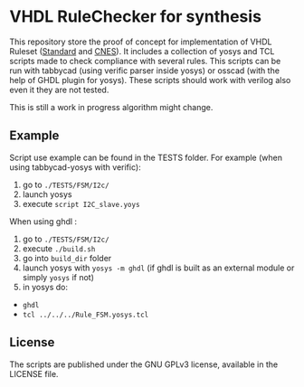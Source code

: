 # VHDL RuleChecker for synthesis
This repository store the proof of concept for implementation of VHDL Ruleset ([Standard](https://github.com/VHDLTool/VHDL_Handbook_CNE/releases) and [CNES](https://github.com/VHDLTool/VHDL_Handbook_CNE/releases)).
It includes a collection of yosys and TCL scripts made to check compliance with several rules.
This scripts can be run with tabbycad (using verific parser inside yosys) or osscad (with the help of GHDL plugin for yosys).
These scripts should work with verilog also even it they are not tested.   

This is still a work in progress algorithm might change.

## Example
Script use example can be found in the TESTS folder. For example (when using tabbycad-yosys with verific):
1.  go to `./TESTS/FSM/I2c/` 
2. launch yosys
3. execute `script I2C_slave.yoys`   

When using ghdl :
1.  go to `./TESTS/FSM/I2c/` 
2. execute `./build.sh`
3. go into `build_dir` folder
4. launch yosys with `yosys -m ghdl` (if ghdl is built as an external module or simply `yosys` if not)
5. in yosys do:
-  `ghdl`
-  `tcl ../../../Rule_FSM.yosys.tcl`

## License
The scripts are published under the GNU GPLv3 license, available in the LICENSE file.